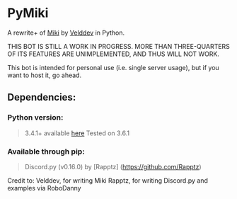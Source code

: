 # PyMiki
A rewrite+ of [Miki](https://github.com/velddev/Miki) by [Velddev](https://github.com/velddev) in Python.

THIS BOT IS STILL A WORK IN PROGRESS.
MORE THAN THREE-QUARTERS OF ITS FEATURES ARE UNIMPLEMENTED, AND THUS WILL NOT WORK.

This bot is intended for personal use (i.e. single server usage), but if you want to host it, go ahead.

## Dependencies:
### Python version:
> 3.4.1+ available [here](https://www.python.org/downloads/)
> Tested on 3.6.1
### Available through pip:
> Discord.py (v0.16.0) by [Rapptz] (https://github.com/Rapptz) 


Credit to:
Velddev, for writing Miki
Rapptz, for writing Discord.py and examples via RoboDanny
